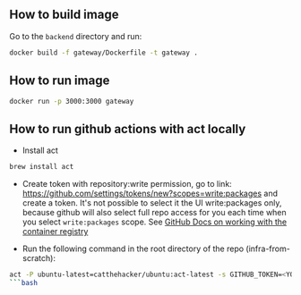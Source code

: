 ## How to build image

Go to the `backend` directory and run:

```bash
docker build -f gateway/Dockerfile -t gateway .
```

## How to run image

```bash
docker run -p 3000:3000 gateway
```

## How to run github actions with act locally

- Install act
```bash
brew install act
```

- Create token with repository:write permission, go to link:
https://github.com/settings/tokens/new?scopes=write:packages
and create a token. It's not possible to select it the UI write:packages only, because github will also select full repo access
for you each time when you select `write:packages` scope. See [GitHub Docs on working with the container registry](https://docs.github.com/en/packages/working-with-a-github-packages-registry/working-with-the-container-registry)

- Run the following command in the root directory of the repo (infra-from-scratch):
```bash
act -P ubuntu-latest=catthehacker/ubuntu:act-latest -s GITHUB_TOKEN=<YOUR_GITHUB_TOKEN>
```bash
